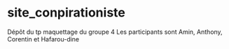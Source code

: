 # site_conpirationiste
Dépôt du tp maquettage du groupe 4 
Les participants sont Amin, Anthony, Corentin et Hafarou-dine
